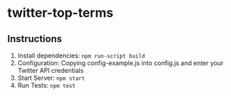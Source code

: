 twitter-top-terms
=================

Instructions
-----------
1. Install dependencies: `npm run-script build`
1. Configuration: Copying config-example.js into config.js and enter your Twitter API credentials
1. Start Server: `npm start`
1. Run Tests: `npm test`
